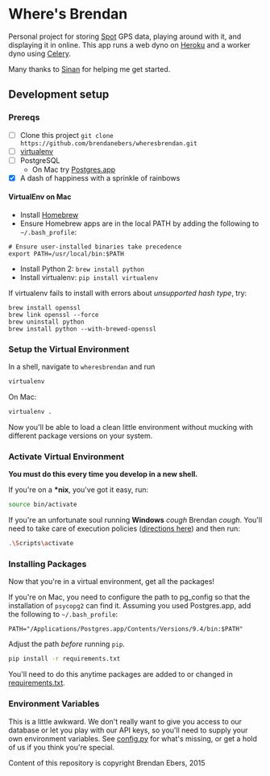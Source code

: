 # Where's Brendan

Personal project for storing [Spot](http://findmespot.com) GPS data, playing around with it, and displaying it in online.
This app runs a web dyno on [Heroku](http://heroku.com) and a worker dyno using [Celery](http://www.celeryproject.org/).

Many thanks to [Sinan](https://github.com/sinanuozdemir) for helping me get started.

## Development setup

### Prereqs

- [ ] Clone this project `git clone https://github.com/brendanebers/wheresbrendan.git`
- [ ] [virtualenv](https://pypi.python.org/pypi/virtualenv/1.8.2)
- [ ] PostgreSQL
    - On Mac try [Postgres.app](http://postgresapp.com/)
- [x] A dash of happiness with a sprinkle of rainbows

#### VirtualEnv on Mac

- Install [Homebrew](http://brew.sh/)
- Ensure Homebrew apps are in the local PATH by adding the following to `~/.bash_profile`:

```
# Ensure user-installed binaries take precedence
export PATH=/usr/local/bin:$PATH
```

- Install Python 2: `brew install python`
- Install virtualenv: `pip install virtualenv`

If virtualenv fails to install with errors about *unsupported hash type*, try:

```
brew install openssl
brew link openssl --force
brew uninstall python
brew install python --with-brewed-openssl
```

### Setup the Virtual Environment

In a shell, navigate to `wheresbrendan` and run

```bash
virtualenv
```

On Mac:

```bash
virtualenv .
```

Now you'll be able to load a clean little environment without mucking with different package versions on your system.


### Activate Virtual Environment

**You must do this every time you develop in a new shell.**

If you're on a **\*nix**, you've got it easy, run:

```bash
source bin/activate
```

If you're an unfortunate soul running **Windows** *cough* Brendan *cough*. You'll need to take care of execution policies ([directions here](https://pypi.python.org/pypi/virtualenv/1.8.2#activate-script)) and then run:

```bash
.\Scripts\activate
```

### Installing Packages

Now that you're in a virtual environment, get all the packages!

If you're on Mac, you need to configure the path to pg_config so that the installation of `psycopg2` can find it. Assuming you used Postgres.app, add the following to `~/.bash_profile`:

`PATH="/Applications/Postgres.app/Contents/Versions/9.4/bin:$PATH"`

Adjust the path *before* running `pip`.

```bash
pip install -r requirements.txt
```

You'll need to do this anytime packages are added to or changed in [requirements.txt](/requirements.txt).


### Environment Variables

This is a little awkward.
We don't really want to give you access to our database or let you play with our API keys,
so you'll need to supply your own environment variables.
See [config.py](/config.py) for what's missing, or get a hold of us if you think you're special.


Content of this repository is copyright Brendan Ebers, 2015
